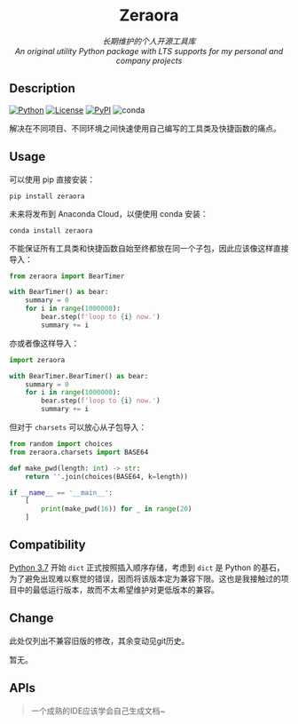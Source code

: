 <h1 align="center" style="padding-top: 32px">Zeraora</h1>

<div align="center"><i>长期维护的个人开源工具库<br>An original utility Python package with LTS supports for my personal and company projects</i></div>

## Description

[![Python](https://img.shields.io/badge/Python-3.7%20%2B-blue.svg?logo=python&logoColor=yellow)](https://docs.python.org/zh-cn/3/whatsnew/index.html) [![License](https://img.shields.io/badge/License-MIT-purple.svg)](https://en.wikipedia.org/wiki/MIT_License) [![PyPI](https://img.shields.io/pypi/v/zeraora?color=darkgreen&label=PyPI)](https://pypi.org/project/Zeraora/) ![conda](https://img.shields.io/conda/v/conda-forge/zeraora)

解决在不同项目、不同环境之间快速使用自己编写的工具类及快捷函数的痛点。

## Usage

可以使用 pip 直接安装：

```shell
pip install zeraora
```

未来将发布到 Anaconda Cloud，以便使用 conda 安装：

```shell
conda install zeraora
```

不能保证所有工具类和快捷函数自始至终都放在同一个子包，因此应该像这样直接导入：

```python
from zeraora import BearTimer

with BearTimer() as bear:
    summary = 0
    for i in range(1000000):
        bear.step(f'loop to {i} now.')
        summary += i
```

亦或者像这样导入：

```python
import zeraora

with BearTimer.BearTimer() as bear:
    summary = 0
    for i in range(1000000):
        bear.step(f'loop to {i} now.')
        summary += i
```

但对于 `charsets` 可以放心从子包导入：

```python
from random import choices
from zeraora.charsets import BASE64

def make_pwd(length: int) -> str:
    return ''.join(choices(BASE64, k=length))

if __name__ == '__main__':
    [
        print(make_pwd(16)) for _ in range(20)
    ]
```

## Compatibility

[Python 3.7](https://docs.python.org/zh-cn/3/whatsnew/3.7.html#summary-release-highlights) 开始 `dict` 正式按照插入顺序存储，考虑到 `dict` 是 Python 的基石，为了避免出现难以察觉的错误，因而将该版本定为兼容下限。这也是我接触过的项目中的最低运行版本，故而不太希望维护对更低版本的兼容。

## Change

此处仅列出不兼容旧版的修改，其余变动见git历史。

暂无。

## APIs

> 一个成熟的IDE应该学会自己生成文档~

